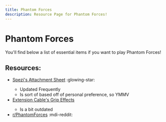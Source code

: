 ```yaml
---
title: Phantom Forces
description: Resource Page for Phantom Forces!
---
```


# **Phantom Forces**

You'll find below a list of essential items if you want to play Phantom Forces!

## Resources:

- [Spezi's Attachment Sheet](https://docs.google.com/spreadsheets/d/1dlWL4NQ0J0wrUJyrlmRMmmG9msarkuZtXOoI5ADLyP4/edit?gid=1214029714#gid=1214029714) :glowing-star: <tooltip><ul><li>Updated Frequently</li><li>Is sort of based off of personal preference, so YMMV</li></ul></tooltip>
- [Extension Cable's Grip Effects](https://docs.google.com/document/d/1c8S25U19h2UOVM2FBt_wfJt-q-yU0k5gu6baL9dzMCw/edit) <tooltip><ul><li>Is a bit outdated</li></ul></tooltip>
- [r/PhantomForces](https://www.reddit.com/r/PhantomForces/) :mdi-reddit:
